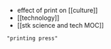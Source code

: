- effect of print on [[culture]]
- [[technology]]
- [[stk science and tech MOC]]

```query
"printing press"
```